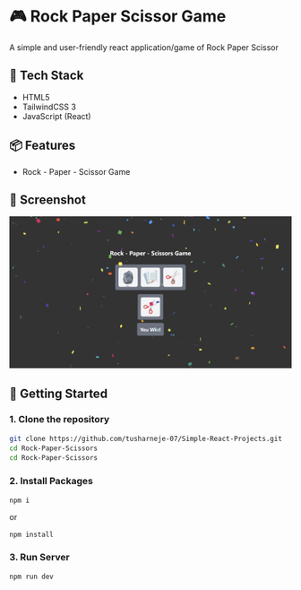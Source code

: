 # 🎮 Rock Paper Scissor Game

A simple and user-friendly react application/game of Rock Paper Scissor


## 🧰 Tech Stack

- HTML5
- TailwindCSS 3
- JavaScript (React)

## 📦 Features

- Rock - Paper - Scissor Game

## 📸 Screenshot

![Currency Converter UI](./ss.png)


## 🚀 Getting Started

### 1. Clone the repository

```bash
git clone https://github.com/tusharneje-07/Simple-React-Projects.git
cd Rock-Paper-Scissors
cd Rock-Paper-Scissors
````

### 2. Install Packages
```npm
npm i
```
or
```npm
npm install
```
### 3. Run Server
```npm
npm run dev
```

